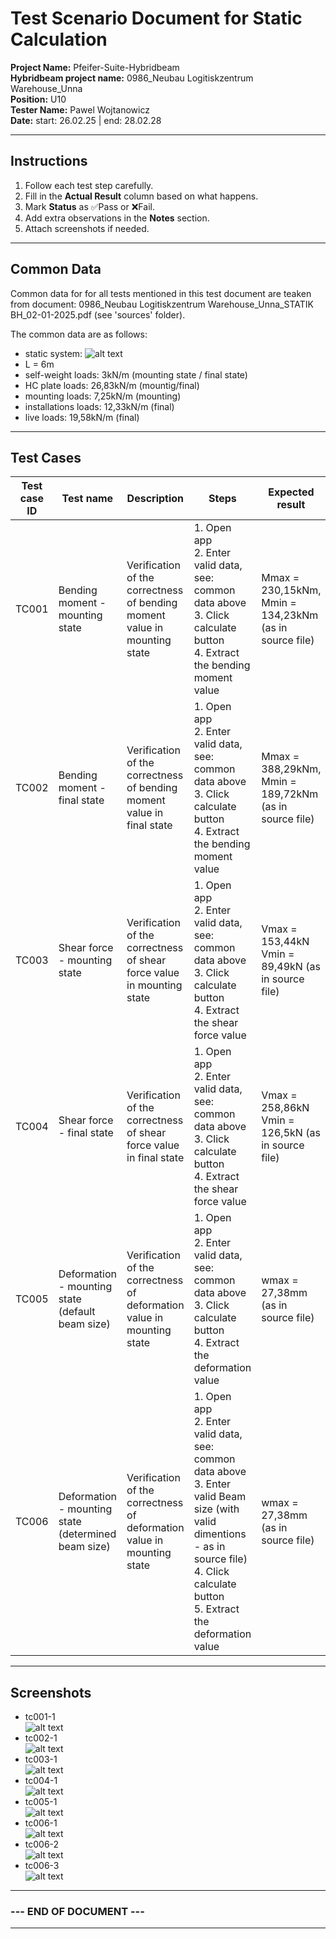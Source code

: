 # Test Scenario Document for Static Calculation

**Project Name:** Pfeifer-Suite-Hybridbeam  
**Hybridbeam project name:**   0986_Neubau Logitiskzentrum Warehouse_Unna   
**Position:** U10  
**Tester Name:** Pawel Wojtanowicz  
**Date:** start: 26.02.25 | end: 28.02.28  

---
## Instructions

1. Follow each test step carefully.  
2. Fill in the **Actual Result** column based on what happens.  
3. Mark **Status** as ✅Pass or ❌Fail.  
4. Add extra observations in the **Notes** section.  
5. Attach screenshots if needed.
---
## Common Data

Common data for for all tests mentioned in this test document are teaken from document: 0986_Neubau Logitiskzentrum Warehouse_Unna_STATIK BH_02-01-2025.pdf (see 'sources' folder).  

The common data are as follows:
- static system: ![alt text](../../_sources/static-system.png)
- L = 6m
- self-weight loads: 3kN/m (mounting state / final state)
- HC plate loads: 26,83kN/m (mountig/final)
- mounting loads: 7,25kN/m (mounting)
- installations loads: 12,33kN/m (final)
- live loads: 19,58kN/m (final)

---

## Test Cases
| Test case ID | Test name | Description | Steps | Expected result | Actual result | Notes | Status |
|-----------|-----------|-----------|-----------|-----------|-----------|-----------|-----------|
| TC001 | Bending moment - mounting state |Verification of the correctness of bending moment value in mounting state | 1. Open app <br> 2. Enter valid data, see: common data above <br> 3. Click calculate button <br> 4. Extract the bending moment value |Mmax = 230,15kNm, Mmin = 134,23kNm (as in source file)|Mmax = 230,15kNm, Mmin = 134,23kNm |see: tc001-1|✅Pass| 
| TC002 | Bending moment - final state |Verification of the correctness of bending moment value in final state | 1. Open app <br> 2. Enter valid data, see: common data above <br> 3. Click calculate button <br> 4. Extract the bending moment value |Mmax = 388,29kNm, Mmin = 189,72kNm (as in source file)|Mmax = 388,29kNm, Mmin = 189,72kNm |see: tc002-1|✅Pass| 
| TC003 | Shear force - mounting state |Verification of the correctness of shear force value in mounting state | 1. Open app <br> 2. Enter valid data, see: common data above <br> 3. Click calculate button <br> 4. Extract the shear force value |Vmax = 153,44kN Vmin = 89,49kN (as in source file)|Vmax = 153,44kN Vmin = 89,49kN |see: tc003-1|✅Pass| 
| TC004 | Shear force - final state |Verification of the correctness of shear force value in final state | 1. Open app <br> 2. Enter valid data, see: common data above <br> 3. Click calculate button <br> 4. Extract the shear force value |Vmax = 258,86kN Vmin = 126,5kN (as in source file)|Vmax = 258,86kN Vmin = 126,48kN |see: tc004-1|✅Pass| 
| TC005 | Deformation - mounting state (default beam size) |Verification of the correctness of deformation value in mounting state | 1. Open app <br> 2. Enter valid data, see: common data above <br> 3. Click calculate button <br> 4. Extract the deformation value |wmax = 27,38mm (as in source file)|wmax = -4,16mm |see: tc005-1<br> - value=? & graph direction=? <br> - beacuse of the default beam size <br>- to discuss with @WojciechRadkiewicz first <br> - to test again after size of the beam is changed|❌Fail| 
| TC006 | Deformation - mounting state (determined beam size) |Verification of the correctness of deformation value in mounting state | 1. Open app <br> 2. Enter valid data, see: common data above <br> 3. Enter valid Beam size (with valid dimentions - as in source file)<br> 4. Click calculate button <br> 5. Extract the deformation value |wmax = 27,38mm (as in source file)|wmax = -14.31mm |see: tc006-1, tc006-2<br> - value=? & graph direction=?  <br> - Q: is the source file result correct? is correct EI enetered? <br>- to discuss with @WojciechRadkiewicz first <br>  - no chance to enter 0 reinfcement value, see it as t006-3 - UX improvement to consider|❌Fail| 





---
## Screenshots

- tc001-1  
![alt text](img/tc001-1.png)
- tc002-1  
![alt text](img/tc002-1.png)
- tc003-1  
![alt text](img/tc003-1.png)
- tc004-1  
![alt text](img/tc004-1.png)
- tc005-1  
![alt text](img/tc005-1.png)
- tc006-1  
![alt text](img/tc006-1.png)
- tc006-2  
![alt text](img/tc006-2.png)
- tc006-3  
![alt text](img/tc006-3.png)





---
### --- END OF DOCUMENT ---
---
